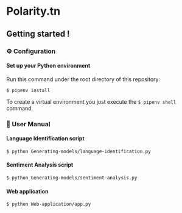 # Polarity.tn


## Getting started !

### :gear: Configuration 

#### Set up your Python environment
Run this command under the root directory of this repository:

```shell
$ pipenv install
```

To create a virtual environment you just execute the `$ pipenv shell` command.


### :open_book: User Manual

#### Language Identification script

```shell
$ python Generating-models/language-identification.py 
```

#### Sentiment Analysis script
```shell
$ python Generating-models/sentiment-analysis.py 
```

#### Web application

```shell
$ python Web-application/app.py
```
